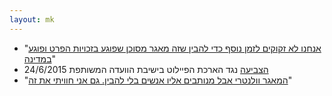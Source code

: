 ```yaml
---
layout: mk
---
```

* <i class="fa fa-twitter"></i> "[אנחנו לא זקוקים לזמן נוסף כדי להבין שזה מאגר מסוכן שפוגע בזכויות הפרט ופוגע במדינה](https://twitter.com/omerka/status/615605957624659968)"
* <i class="fa fa-bank"></i> [הצביעה](https://no2bio.org/drop-the-pilot/#httpsarchiveisduysvselection-31990-321138) נגד הארכת הפיילוט בישיבת הוועדה המשותפת 24/6/2015
* <i class="fa fa-newspaper-o"></i> "[המאגר וולנטרי אבל מנותבים אליו אנשים בלי להבין. גם אני חוויתי את זה](https://archive.is/duySV#selection-3449.287-3449.357)"

